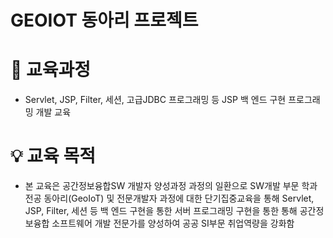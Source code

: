 # GEOIOT 동아리 프로젝트

# 📝 교육과정
- Servlet, JSP, Filter, 세션, 고급JDBC 프로그래밍 등 JSP 백 엔드 구현 프로그래밍 개발 교육

# 💡 교육 목적
- 본 교육은 공간정보융합SW 개발자 양성과정 과정의 일환으로 SW개발 부문 학과 전공 동아리(GeoIoT)
및 전문개발자 과정에 대한 단기집중교육을 통해 Servlet, JSP, Filter, 세션 등 백 엔드 구현을 통한
서버 프로그래밍 구현을 통한 통해 공간정보융합 소프트웨어 개발 전문가를 양성하여 공공 SI부문 취업역량을 강화함
